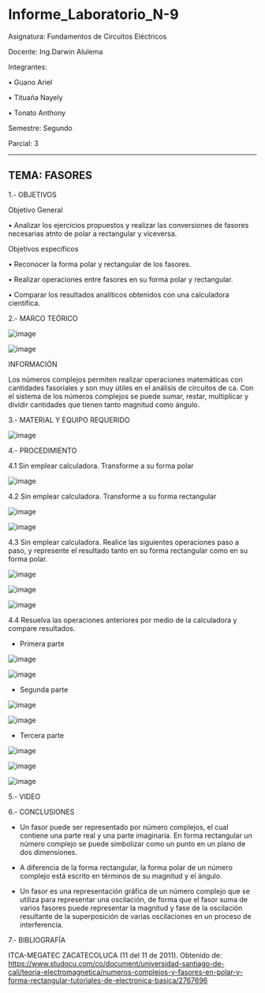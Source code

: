 # Informe_Laboratorio_N-9

Asignatura: Fundamentos de Circuitos Eléctricos

Docente: Ing.Darwin Alulema

Integrantes:

• Guano Ariel

• Tituaña Nayely

• Tonato Anthony

Semestre: Segundo

Parcial: 3

--------------------------------------------------------------------------------
TEMA: FASORES
--------------------------------------------------------------------------------

1.- OBJETIVOS

Objetivo General

• Analizar los ejercicios propuestos y realizar las conversiones de fasores necesarias atnto de polar a rectangular y viceversa.

Objetivos especificos

• Reconocer la forma polar y rectangular de los fasores.

• Realizar operaciones entre fasores en su forma polar y rectangular.

• Comparar los resultados analíticos obtenidos con una calculadora científica.

2.- MARCO TEÓRICO

![image](https://user-images.githubusercontent.com/105722861/186796038-457b5663-6f04-4095-8cf4-219cabff1581.png)

![image](https://user-images.githubusercontent.com/105722861/186796173-ee04de11-bcdf-4ec3-a99d-95172eb3865c.png)

INFORMACIÓN 

Los números complejos permiten realizar operaciones matemáticas con cantidades fasoriales y son muy útiles en el análisis de circuitos de ca. Con el sistema de los números complejos se puede sumar, restar, multiplicar y dividir cantidades que tienen tanto magnitud como ángulo.

3.- MATERIAL Y EQUIPO REQUERIDO 

![image](https://user-images.githubusercontent.com/105722861/186796693-66fddc2d-58b0-439e-b78e-2d14492c6c31.png)

4.- PROCEDIMIENTO 

4.1 Sin emplear calculadora. Transforme a su forma polar

![image](https://user-images.githubusercontent.com/105722861/186797457-f1601ec4-2173-4f2e-a9f5-78865fbb3061.png)


4.2 Sin emplear calculadora. Transforme a su forma rectangular

![image](https://user-images.githubusercontent.com/105722861/186797639-90ab6312-5736-42ef-8e06-eafc7f255965.png)

![image](https://user-images.githubusercontent.com/105722861/186797640-a1a89a96-9f28-4ea9-b7c9-dfbb9f1d67a9.png)

4.3 Sin emplear calculadora. Realice las siguientes operaciones paso a paso, y
represente el resultado tanto en su forma rectangular como en su forma polar.

![image](https://user-images.githubusercontent.com/105722861/186797801-36445f76-aedb-4d40-b359-0a3bbdc0ab5c.png)

![image](https://user-images.githubusercontent.com/105722861/186797897-593fedbe-0135-4e09-92fe-87f2ccd2a3b7.png)

![image](https://user-images.githubusercontent.com/105722861/186797919-8b5dd623-8ab4-43b3-9ff4-0d38f617d037.png)

4.4 Resuelva las operaciones anteriores por medio de la calculadora y compare
resultados.

* Primera parte 

![image](https://user-images.githubusercontent.com/105722861/186798178-2c06e70d-af6a-48ee-b245-5d0dbd4e9500.png)

![image](https://user-images.githubusercontent.com/105722861/186798172-a8beffde-7205-4c2b-a59e-20591d6ee9bf.png)

* Segunda parte

![image](https://user-images.githubusercontent.com/105722861/186798330-a5bb6f83-ef67-4c44-808e-6305648f4136.png)

![image](https://user-images.githubusercontent.com/105722861/186798346-58132aa4-4587-4719-a47c-2a662c8fee26.png)

* Tercera parte 

![image](https://user-images.githubusercontent.com/105722861/186798416-737f9f17-9740-40da-9144-c57255ee08c0.png)

![image](https://user-images.githubusercontent.com/105722861/186798427-d9c37575-e253-4d4a-ad58-19df8fea8660.png)

![image](https://user-images.githubusercontent.com/105722861/186798784-f6c1a4c8-5d2c-49a6-b7ac-4cd0dabbdccd.png)

5.- VIDEO

6.- CONCLUSIONES

* Un fasor puede ser representado por número complejos, el cual contiene una parte real y una parte imaginaria. En forma rectangular un número complejo se puede simbolizar como un punto en un plano de dos dimensiones.

* A diferencia de la forma rectangular, la forma polar de un número complejo está escrito en términos de su magnitud y el ángulo.

* Un fasor es una representación gráfica de un número complejo que se utiliza para representar una oscilación, de forma que el fasor suma de varios fasores puede representar la magnitud y fase de la oscilación resultante de la superposición de varias oscilaciones en un proceso de interferencia.

7.- BIBLIOGRAFÍA 

ITCA-MEGATEC ZACATECOLUCA (11 del 11 de 2011). Obtenido de: https://www.studocu.com/co/document/universidad-santiago-de-cali/teoria-electromagnetica/numeros-complejos-y-fasores-en-polar-y-forma-rectangular-tutoriales-de-electronica-basica/2767696
